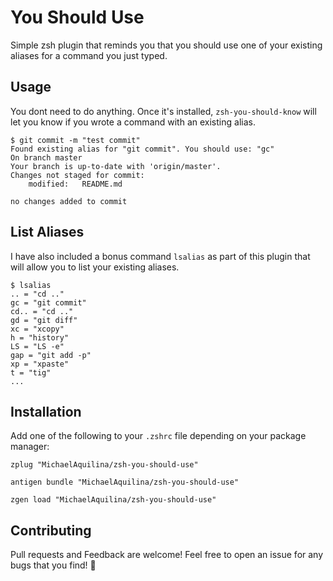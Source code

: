 You Should Use
==============

Simple zsh plugin that reminds you that you should use one of your existing aliases for a command you just typed.

Usage
-----

You dont need to do anything. Once it's installed, `zsh-you-should-know` will let you know if you wrote a
command with an existing alias.

```
$ git commit -m "test commit"
Found existing alias for "git commit". You should use: "gc"
On branch master
Your branch is up-to-date with 'origin/master'.
Changes not staged for commit:
	modified:   README.md

no changes added to commit
```

List Aliases
------------

I have also included a bonus command `lsalias` as part of this plugin that will allow you to list your existing aliases.

```
$ lsalias
.. = "cd .."
gc = "git commit"
cd.. = "cd .."
gd = "git diff"
xc = "xcopy"
h = "history"
LS = "LS -e"
gap = "git add -p"
xp = "xpaste"
t = "tig"
...
```

Installation
------------

Add one of the following to your `.zshrc` file depending on your package manager:

```
zplug "MichaelAquilina/zsh-you-should-use"
```

```
antigen bundle "MichaelAquilina/zsh-you-should-use"
```

```
zgen load "MichaelAquilina/zsh-you-should-use"
```

Contributing
------------

Pull requests and Feedback are welcome! Feel free to open an issue for any bugs that you find! :tada:
